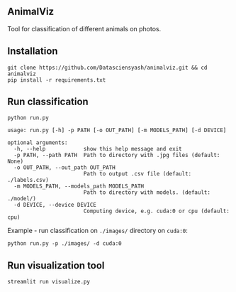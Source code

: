 ## AnimalViz
Tool for classification of different animals on photos.

## Installation

```
git clone https://github.com/Datasciensyash/animalviz.git && cd animalviz
pip install -r requirements.txt
```

## Run classification

```
python run.py

usage: run.py [-h] -p PATH [-o OUT_PATH] [-m MODELS_PATH] [-d DEVICE]

optional arguments:
  -h, --help            show this help message and exit
  -p PATH, --path PATH  Path to directory with .jpg files (default: None)
  -o OUT_PATH, --out_path OUT_PATH
                        Path to output .csv file (default: ./labels.csv)
  -m MODELS_PATH, --models_path MODELS_PATH
                        Path to directory with models. (default: ./model/)
  -d DEVICE, --device DEVICE
                        Computing device, e.g. cuda:0 or cpu (default: cpu)
```
Example - run classification on `./images/` directory on `cuda:0`:

```
python run.py -p ./images/ -d cuda:0
```

## Run visualization tool

```
streamlit run visualize.py
```